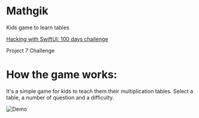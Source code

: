 # Mathgik
Kids game to learn tables

[Hacking with SwiftUI: 100 days challenge](https://www.hackingwithswift.com/100/swiftui)

Project 7 Challenge

# How the game works:

It's a simple game for kids to teach them their multiplication tables. Select a table, a number of question and a difficulty.

![Demo](https://github.com/walegg/Mathgik/assets/108485713/9c40f602-3d8e-4ec5-a112-96b40e011506)
